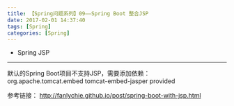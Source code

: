 ```yaml
---
title: 【Spring问题系列】09——Spring Boot 整合JSP
date: 2017-02-01 14:37:40
tags: [Spring]
categories: [Spring]
---
```

- Spring JSP
<!-- more -->

--------------------------------


默认的Spring Boot项目不支持JSP，需要添加依赖：
<dependency>
    <groupId>org.apache.tomcat.embed</groupId>
    <artifactId>tomcat-embed-jasper</artifactId>
	<scope>provided</scope>
</dependency>

参考链接：
http://fanlychie.github.io/post/spring-boot-with-jsp.html
